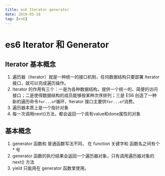 ```yaml
---
title: es6 Iterator generator
date: 2019-05-18
tag: [es6]
---
```


# es6 Iterator 和 Generator

## Iterator 基本概念

1. 遍历器（Iterator）就是一种统一的接口机制，任何数据结构只要部署 Iterator 接口，就可以完成遍历操作。
2. Iterator 的作用有三个：一是为各种数据结构，提供一个统一的、简便的访问接口；二是使得数据结构的成员能够按某种次序排列；三是 ES6 创造了一种新的遍历命令`for...of`循环，Iterator 接口主要供`for...of`消费。
3. 遍历器本质上是一个指针对象
4. 每一次调用next()方法，都会返回一个具有value和done属性的对象



## 基本概念

1. generator 函数和 普通函数写法不同， 在 function 关键字和 函数名之间有个 * 号
2. generator 函数的执行结果会返回一个遍历器对象，只有调用遍历器对象的 next() 方法
3. yield 只能用在 generator 函数里使用。